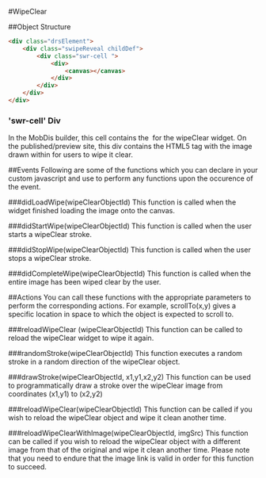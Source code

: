 #WipeClear

##Object Structure

```html
<div class="drsElement">
	<div class="swipeReveal childDef">
		<div class="swr-cell ">
			<div>
				<canvas></canvas>
			</div>
		</div>
	</div>	
</div>
```

### 'swr-cell' Div
In the MobDis builder, this cell contains the <img> for the wipeClear widget. On the published/preview site, this div contains the HTML5 <canvas> tag with the image drawn within 
for users to wipe it clear.

##Events
Following are some of the functions which you can declare in your custom javascript and use to perform any functions upon the occurence of the event.

###didLoadWipe(wipeClearObjectId)
This function is called when the widget finished loading the image onto the canvas.

###didStartWipe(wipeClearObjectId)
This function is called when the user starts a wipeClear stroke.

###didStopWipe(wipeClearObjectId)
This function is called when the user stops a wipeClear stroke.

###didCompleteWipe(wipeClearObjectId)
This function is called when the entire image has been wiped clear by the user.

##Actions
You can call these functions with the appropriate parameters to perform the corresponding actions. For example, scrollTo(x,y) gives a specific location in space to which the object is expected to scroll to.

###reloadWipeClear (wipeClearObjectId)
This function can be called to reload the wipeClear widget to wipe it again.

###randomStroke(wipeClearObjectId)
This function executes a random stroke in a random direction of the wipeClear object.

###drawStroke(wipeClearObjectId, x1,y1,x2,y2)
This function can be used to programmatically draw a stroke over the wipeClear image from coordinates (x1,y1) to (x2,y2)

###reloadWipeClear(wipeClearObjectId)
This function can be called if you wish to reload the wipeClear object and wipe it clean another time.

###reloadWipeClearWithImage(wipeClearObjectId, imgSrc)
This function can be called if you wish to reload the wipeClear object with a different image from that of the original and wipe it clean another time. Please note that you need to endure that the image link is valid in order for this function to succeed.


